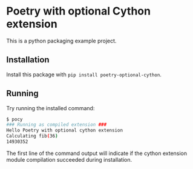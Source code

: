 # Poetry with optional Cython extension

This is a python packaging example project.

## Installation
Install this package with `pip install poetry-optional-cython`.


## Running
Try running the installed command:

```bash
$ pocy
### Running as compiled extension ###
Hello Poetry with optional cython extension
Calculating fib(36)
14930352
```

The first line of the command output will indicate if the cython extension module
compilation succeeded during installation.


